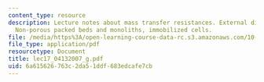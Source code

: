 ```yaml
---
content_type: resource
description: Lecture notes about mass transfer resistances. External diffusion effects.
  Non-porous packed beds and monoliths, immobilized cells.
file: /media/https%3A/open-learning-course-data-rc.s3.amazonaws.com/10-37-chemical-and-biological-reaction-engineering-spring-2007/6a615626763c2da51ddf683edcafe7cb_lec17_04132007_g.pdf
file_type: application/pdf
resourcetype: Document
title: lec17_04132007_g.pdf
uid: 6a615626-763c-2da5-1ddf-683edcafe7cb
---
```

